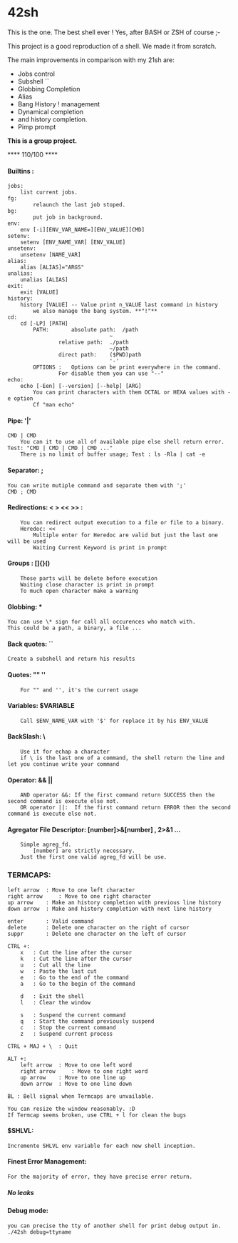 # 42sh
This is the one. The best shell ever ! Yes, after BASH or ZSH of course ;-

This project is a good reproduction of a shell. We made it from scratch.

The main improvements in comparison with my 21sh are:
- Jobs control
- Subshell \`\`
- Globbing Completion
- Alias
- Bang History ! management
- Dynamical completion
- and history completion.
- Pimp prompt

**This is a group project.**

**** 110/100 ****

#### Builtins :

	jobs:
		list current jobs.
	fg:
    		relaunch the last job stoped.
	bg:
    		put job in background.
	env:
		env [-i][ENV_VAR_NAME=][ENV_VALUE][CMD]
	setenv:
		setenv [ENV_NAME_VAR] [ENV_VALUE]
	unsetenv:
		unsetenv [NAME_VAR]
  	alias:
	  	alias [ALIAS]="ARGS"
  	unalias:
  		unalias [ALIAS]
	exit:
		exit [VALUE]
	history:
		history [VALUE] -- Value print n_VALUE last command in history
    		we also manage the bang system. **"!"**
	cd:
		cd [-LP] [PATH]
			PATH:		absolute path:	/path
									~
					relative path:	./path
									~/path
					direct path:	($PWD)path
									'-'
			OPTIONS :	Options can be print everywhere in the command.
					For disable them you can use "--"
	echo:
		echo [-Een] [--version] [--help] [ARG]
			You can print characters with them OCTAL or HEXA values with -e option 
			Cf "man echo"

#### Pipe: '|'
	CMD | CMD
		You can it to use all of available pipe else shell return error. Test: "CMD | CMD | CMD | CMD ..." 
		There is no limit of buffer usage; Test : ls -Rla | cat -e

#### Separator: ;
	You can write mutiple command and separate them with ';' 
	CMD ; CMD

#### Redirections: < > << >> :
		You can redirect output execution to a file or file to a binary.
		Heredoc: <<
			Multiple enter for Heredoc are valid but just the last one will be used 
			Waiting Current Keyword is print in prompt 

#### Groups : []{}()
		Those parts will be delete before execution 
		Waiting close character is print in prompt 
		To much open character make a warning 

#### Globbing: \*

	You can use \* sign for call all occurences who match with.
	This could be a path, a binary, a file ...

#### Back quotes: \`\`

	Create a subshell and return his results

#### Quotes: "" ''
		For "" and '', it's the current usage 

#### Variables: $VARIABLE
		Call $ENV_NAME_VAR with '$' for replace it by his ENV_VALUE 

#### BackSlash: \
		Use it for echap a character
		if \ is the last one of a command, the shell return the line and let you continue write your command 

#### Operator: && ||
		AND operator &&: If the first command return SUCCESS then the second command is execute else not.  
		OR operator ||:	 If the first command return ERROR then the second command is execute else not.  

#### Agregator File Descriptor: [number]>&[number] , 2>&1 ...
		Simple agreg_fd.
			[number] are strictly necessary.
		Just the first one valid agreg_fd will be use.

### TERMCAPS:

	left arrow	: Move to one left character
	right arrow 	: Move to one right character
	up arrow	: Make an history completion with previous line history
	down arrow	: Make and history completion with next line history

	enter		: Valid command
	delete		: Delete one character on the right of cursor 
	suppr		: Delete one character on the left of cursor

	CTRL +:
		x	: Cut the line after the cursor
		k	: Cut the line after the cursor
		u	: Cut all the line
		w	: Paste the last cut
		e	: Go to the end of the command
		a	: Go to the begin of the command

		d	: Exit the shell
		l	: Clear the window

		s	: Suspend the current command
		q	: Start the command previously suspend 
		c	: Stop the current command
		z	: Suspend current process

	CTRL + MAJ + \	: Quit

	ALT +:
		left arrow	: Move to one left word
		right arrow 	: Move to one right word
		up arrow	: Move to one line up
		down arrow	: Move to one line down

	BL : Bell signal when Termcaps are unvailable.

	You can resize the window reasonably. :D
	If Termcap seems broken, use CTRL + l for clean the bugs 

#### $SHLVL:
	Incremente SHLVL env variable for each new shell inception. 

#### Finest Error Management:
	For the majority of error, they have precise error return. 

##### No leaks

#### Debug mode:

	you can precise the tty of another shell for print debug output in.
	./42sh debug=ttyname

